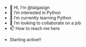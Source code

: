 - 👋 Hi, I’m @taigasign
- 👀 I’m interested in Python
- 🌱 I’m currently learning Python
- 💞️ I’m looking to collaborate on a job
- 📫 How to reach me here

<!---
taigasign/taigasign is a ✨ special ✨ repository because its `README.md` (this file) appears on your GitHub profile.
You can click the Preview link to take a look at your changes.
--->


- Starting active!!
